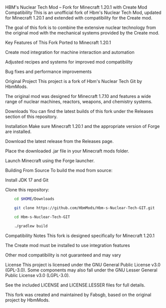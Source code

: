 HBM's Nuclear Tech Mod – Fork for Minecraft 1.20.1 with Create Mod Compatibility
This is an unofficial fork of Hbm's Nuclear Tech Mod, updated for Minecraft 1.20.1 and extended with compatibility for the Create mod.

The goal of this fork is to combine the extensive nuclear technology from the original mod with the mechanical systems provided by the Create mod.

Key Features of This Fork
Ported to Minecraft 1.20.1

Create mod integration for machine interaction and automation

Adjusted recipes and systems for improved mod compatibility

Bug fixes and performance improvements

Original Project
This project is a fork of Hbm's Nuclear Tech Git by HbmMods.

The original mod was designed for Minecraft 1.7.10 and features a wide range of nuclear machines, reactors, weapons, and chemistry systems.

Downloads
You can find the latest builds of this fork under the Releases section of this repository.

Installation
Make sure Minecraft 1.20.1 and the appropriate version of Forge are installed.

Download the latest release from the Releases page.

Place the downloaded .jar file in your Minecraft mods folder.

Launch Minecraft using the Forge launcher.

Building From Source
To build the mod from source:

Install JDK 17 and Git

Clone this repository:

 ```bash
     cd $HOME/Downloads
 ```
 ```bash
     git clone https://github.com/HbmMods/Hbm-s-Nuclear-Tech-GIT.git
 ```
 ```bash
     cd Hbm-s-Nuclear-Tech-GIT
 ```
 ```bash
     ./gradlew build
 ```

Compatibility Notes
This fork is designed specifically for Minecraft 1.20.1

The Create mod must be installed to use integration features

Other mod compatibility is not guaranteed and may vary

License
This project is licensed under the GNU General Public License v3.0 (GPL-3.0). Some components may also fall under the GNU Lesser General Public License v3.0 (LGPL-3.0).

See the included LICENSE and LICENSE.LESSER files for full details.

This fork was created and maintained by Fabsgb, based on the original project by HbmMods.

